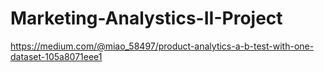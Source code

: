 # Marketing-Analystics-II-Project
https://medium.com/@miao_58497/product-analytics-a-b-test-with-one-dataset-105a8071eee1

